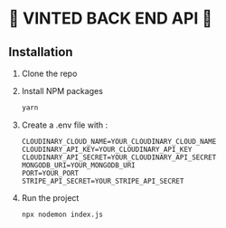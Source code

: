 # 👗 VINTED BACK END API 👗

## Installation

1. Clone the repo

2. Install NPM packages

   ```sh
   yarn
   ```

3. Create a .env file with :

   ```JS
   CLOUDINARY_CLOUD_NAME=YOUR_CLOUDINARY_CLOUD_NAME
   CLOUDINARY_API_KEY=YOUR_CLOUDINARY_API_KEY
   CLOUDINARY_API_SECRET=YOUR_CLOUDINARY_API_SECRET
   MONGODB_URI=YOUR_MONGODB_URI
   PORT=YOUR_PORT
   STRIPE_API_SECRET=YOUR_STRIPE_API_SECRET
   ```

4. Run the project

   ```JS
   npx nodemon index.js
   ```

